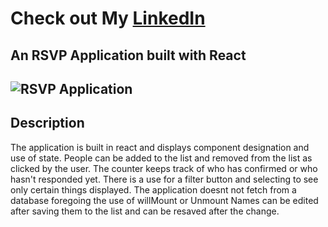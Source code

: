 # Check out My [LinkedIn](https://www.linkedin.com/in/robert-giles-dev888)
An RSVP Application built with React
---
![RSVP Application](https://user-images.githubusercontent.com/13799534/43914839-c7731954-9bbd-11e8-8cf3-598aea8310a2.png)
---

## **Description** 
The application is built in react and displays component designation and use of state.  People can be added to the list and removed from
the list as clicked by the user. The counter keeps track of who has confirmed or who hasn't responded yet.  There is a use for a filter button
and selecting to see only certain things displayed. The application doesnt not fetch from a database foregoing the use of willMount or Unmount
Names can be edited after saving them to the list and can be resaved after the change.
